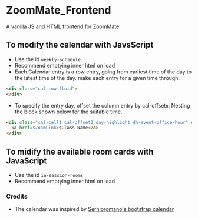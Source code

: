 # ZoomMate_Frontend
A vanilla JS and HTML frontend for ZoomMate

## To modify the calendar with JavsScript

+ Use the id `weekly-schedule`.
+ Recommend emptying inner html on load
+ Each Calendar entry is a row entry, 
going from earliest time of the day to the 
latest time of the day. make each entry for a given time  through:
```html
<div class="cal-row-fluid">
</div>
``` 
+ To specify the entry day, offset the column entry by cal-offset`n`.
Nesting the block shown below for the suitable time.  
```html
<div class="cal-cell1 cal-offset2 day-highlight dh-event-office-hour" data-event-class="event-info">
  <a href=$ZoomLink>$Class Name</a>
</div>
```  

## To midify the available room cards with JavaScript 

+ Use the id `in-session-rooms`
+ Recommend emptying inner html on load 

### Credits

+ The calendar was inspired by [Serhioromano's bootstrap calendar](https://github.com/Serhioromano/bootstrap-calendar)